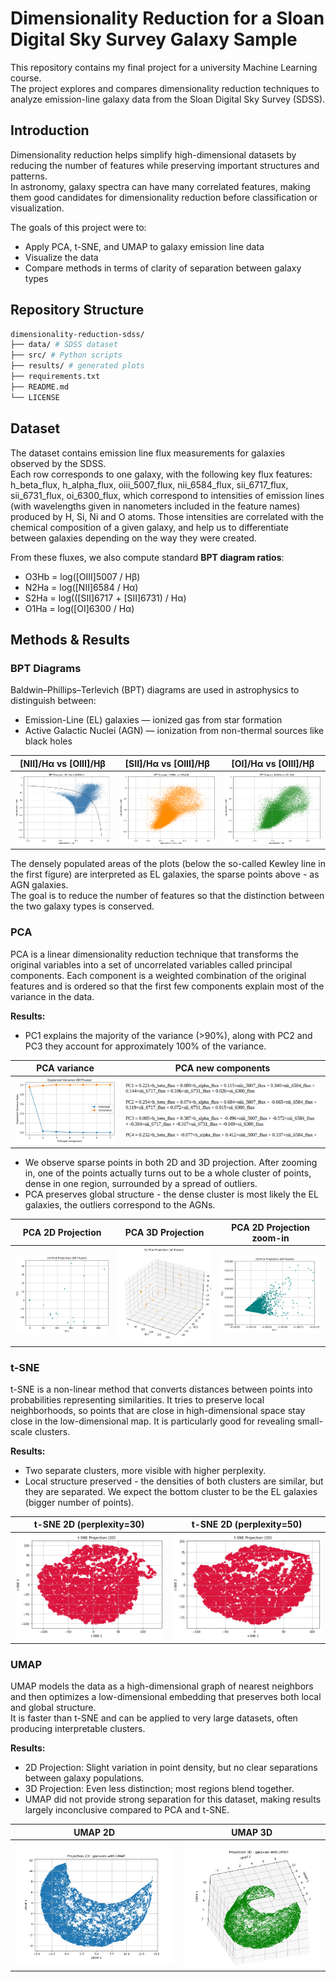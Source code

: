 # Dimensionality Reduction for a Sloan Digital Sky Survey Galaxy Sample

This repository contains my final project for a university Machine Learning course.  
The project explores and compares dimensionality reduction techniques to analyze emission-line galaxy data from the Sloan Digital Sky Survey (SDSS).


## Introduction

Dimensionality reduction helps simplify high-dimensional datasets by reducing the number of features while preserving important structures and patterns.  
In astronomy, galaxy spectra can have many correlated features, making them good candidates for dimensionality reduction before classification or visualization.

The goals of this project were to:
- Apply PCA, t-SNE, and UMAP to galaxy emission line data
- Visualize the data
- Compare methods in terms of clarity of separation between galaxy types


## Repository Structure
```bash
dimensionality-reduction-sdss/
├── data/ # SDSS dataset
├── src/ # Python scripts
├── results/ # generated plots
├── requirements.txt
├── README.md
└── LICENSE
```


## Dataset

The dataset contains emission line flux measurements for galaxies observed by the SDSS.  
Each row corresponds to one galaxy, with the following key flux features: h_beta_flux, h_alpha_flux, oiii_5007_flux, nii_6584_flux, sii_6717_flux, sii_6731_flux, oi_6300_flux, which correspond to intensities of emission lines (with wavelengths given in nanometers included in the feature names) produced by H, Si, Ni and O atoms. Those intensities are correlated with the chemical composition of a given galaxy, and help us to differentiate between galaxies depending on the way they were created.

From these fluxes, we also compute standard **BPT diagram ratios**:
- O3Hb = log([OIII]5007 / Hβ)
- N2Ha = log([NII]6584 / Hα)
- S2Ha = log(([SII]6717 + [SII]6731) / Hα)
- O1Ha = log([OI]6300 / Hα)

## Methods & Results


### **BPT Diagrams**

Baldwin–Phillips–Terlevich (BPT) diagrams are used in astrophysics to distinguish between:
- Emission-Line (EL) galaxies — ionized gas from star formation
- Active Galactic Nuclei (AGN) — ionization from non-thermal sources like black holes

| [NII]/Hα vs [OIII]/Hβ | [SII]/Hα vs [OIII]/Hβ | [OI]/Hα vs [OIII]/Hβ |
|---|---|---|
| ![](results/bpt_nii.png) | ![](results/bpt_sii.png) | ![](results/bpt_oi.png) |

The densely populated areas of the plots (below the so-called Kewley line in the first figure) are interpreted as EL galaxies, the sparse points above - as AGN galaxies.  
The goal is to reduce the number of features so that the distinction between the two galaxy types is conserved.


### **PCA**

PCA is a linear dimensionality reduction technique that transforms the original variables into a set of uncorrelated variables called principal components. Each component is a weighted combination of the original features and is ordered so that the first few components explain most of the variance in the data.

**Results:**
- PC1 explains the majority of the variance (>90%), along with PC2 and PC3 they account for approximately 100% of the variance.

| PCA variance | PCA new components |
|---|---|
| ![](results/pca_variance.png) | ![](results/pca_components.png) |

- We observe sparse points in both 2D and 3D projection. After zooming in, one of the points actually turns out to be a whole cluster of points, dense in one region, surrounded by a spread of outliers.
- PCA preserves global structure - the dense cluster is most likely the EL galaxies, the outliers correspond to the AGNs.

| PCA 2D Projection | PCA 3D Projection | PCA 2D Projection zoom-in |
|---|---|---|
| ![](results/pca_2d.png) | ![](results/pca_3d.png) | ![](results/pca_2d_zoom.png) |


### **t-SNE**

t-SNE is a non-linear method that converts distances between points into probabilities representing similarities. It tries to preserve local neighborhoods, so points that are close in high-dimensional space stay close in the low-dimensional map. It is particularly good for revealing small-scale clusters.

**Results:**
- Two separate clusters, more visible with higher perplexity.
- Local structure preserved - the densities of both clusters are similar, but they are separated. We expect the bottom cluster to be the EL galaxies (bigger number of points).

| t-SNE 2D (perplexity=30) | t-SNE 2D (perplexity=50) |
|---|---|
| ![](results/tsne_ppx30.png) | ![](results/tsne_ppx50.png) |


### **UMAP**

UMAP models the data as a high-dimensional graph of nearest neighbors and then optimizes a low-dimensional embedding that preserves both local and global structure.  
It is faster than t-SNE and can be applied to very large datasets, often producing interpretable clusters.

**Results:**
- 2D Projection: Slight variation in point density, but no clear separations between galaxy populations.
- 3D Projection: Even less distinction; most regions blend together.
- UMAP did not provide strong separation for this dataset, making results largely inconclusive compared to PCA and t-SNE.

| UMAP 2D | UMAP 3D |
|---|---|
| ![](results/umap_2d.png) | ![](results/umap_3d.png) |

